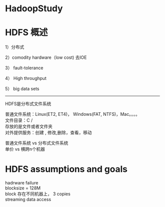 # HadoopStudy
# HDFS 概述 

1）分布式

2）comodity hardware（low cost) 去IOE 
  
3）  fault-tolerance
  
4）  High throughput
  
 5） big data sets
 
 -----

HDFS是分布式文件系统

普通文件系统：Linux(ET2, ET4)， Windows(FAT, NTFS)，Mac。。。。  
		文件目录：C  /  
		存放的是文件或者文件夹  
		对外提供服务：创建 , 修改,删除，查看，移动  

普通文件系统 vs 分布式文件系统  
单价		vs 横跨n个机器  

# HDFS assumptions and goals
hadrware failure  
	blocksize = 128M  
	block 存在不同机器上， 3 copies  
streaming data access  
